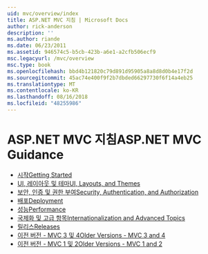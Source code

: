 ```yaml
---
uid: mvc/overview/index
title: ASP.NET MVC 지침 | Microsoft Docs
author: rick-anderson
description: ''
ms.author: riande
ms.date: 06/23/2011
ms.assetid: 946574c5-b5cb-423b-a6e1-a2cfb506ecf9
msc.legacyurl: /mvc/overview
msc.type: book
ms.openlocfilehash: bbd4b121820c79d891d95905a8a8d8d0b4e17f2d
ms.sourcegitcommit: 45ac74e400f9f2b7dbded66297730f6f14a4eb25
ms.translationtype: MT
ms.contentlocale: ko-KR
ms.lasthandoff: 08/16/2018
ms.locfileid: "48255986"
---
```

<a name="aspnet-mvc-guidance"></a><span data-ttu-id="4bb40-102">ASP.NET MVC 지침</span><span class="sxs-lookup"><span data-stu-id="4bb40-102">ASP.NET MVC Guidance</span></span>
====================
- [<span data-ttu-id="4bb40-103">시작</span><span class="sxs-lookup"><span data-stu-id="4bb40-103">Getting Started</span></span>](getting-started/index.md)
- [<span data-ttu-id="4bb40-104">UI, 레이아웃 및 테마</span><span class="sxs-lookup"><span data-stu-id="4bb40-104">UI, Layouts, and Themes</span></span>](views/index.md)
- [<span data-ttu-id="4bb40-105">보안, 인증 및 권한 부여</span><span class="sxs-lookup"><span data-stu-id="4bb40-105">Security, Authentication, and Authorization</span></span>](security/index.md)
- [<span data-ttu-id="4bb40-106">배포</span><span class="sxs-lookup"><span data-stu-id="4bb40-106">Deployment</span></span>](deployment/index.md)
- [<span data-ttu-id="4bb40-107">성능</span><span class="sxs-lookup"><span data-stu-id="4bb40-107">Performance</span></span>](performance/index.md)
- [<span data-ttu-id="4bb40-108">국제화 및 고급 항목</span><span class="sxs-lookup"><span data-stu-id="4bb40-108">Internationalization and Advanced Topics</span></span>](advanced/index.md)
- [<span data-ttu-id="4bb40-109">릴리스</span><span class="sxs-lookup"><span data-stu-id="4bb40-109">Releases</span></span>](releases/index.md)
- [<span data-ttu-id="4bb40-110">이전 버전 - MVC 3 및 4</span><span class="sxs-lookup"><span data-stu-id="4bb40-110">Older Versions - MVC 3 and 4</span></span>](older-versions/index.md)
- [<span data-ttu-id="4bb40-111">이전 버전 - MVC 1 및 2</span><span class="sxs-lookup"><span data-stu-id="4bb40-111">Older Versions - MVC 1 and 2</span></span>](older-versions-1/index.md)
